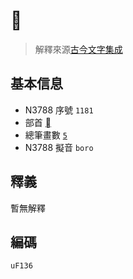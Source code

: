# 

> 解釋來源[古今文字集成](http://ccamc.org/jurchen.php?jurchen=%EF%84%B6)

## 基本信息

-   N3788 序號 `1181`
-   部首 [](http://ccamc.org/jurchen_radical.php?bushou=%EF%88%A5)
-   總筆畫數 [`5`](http://ccamc.org/jurchen_strokenumber.php?ts=5)
-   N3788 擬音 `boro`

## 釋義

暫無解釋

## 編碼

`uF136`
